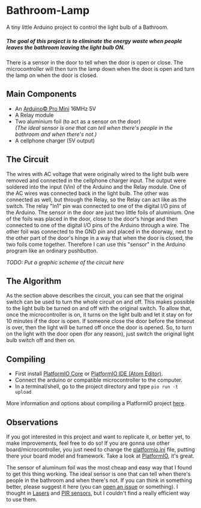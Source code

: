 # Bathroom-Lamp
A tiny little Arduino project to control the light bulb of a Bathroom.

##### The goal of this project is to eliminate the energy waste when people leaves the bathroom leaving the light bulb ON.

There is a sensor in the door to tell when the door is open or close. The microcontroller will then turn the lamp down when the door is open and turn the lamp on when the door is closed.


## Main Components

* An [Arduino© Pro Mini](https://www.arduino.cc/en/Main/ArduinoBoardProMini) 16MHz 5V
* A Relay module
* Two aluminium foil (to act as a sensor on the door) <br>
    *(The ideal sensor is one that can tell when there's people in the bathroom and when there's not.)*
* A cellphone charger (5V output)


## The Circuit

The wires with AC voltage that were originally wired to the light bulb were removed and connected in the cellphone charger input. The output were soldered into the input (Vin) of the Arduino and the Relay module.
One of the AC wires was connected back in the light bulb. The other was connected as well, but through the Relay, so the Relay can act like as the switch. The relay "In1" pin was connected to one of the digital I/O pins of the Arduino.
The sensor in the door are just two little foils of aluminium. One of the foils was placed in the door, close to the door's hinge and then connected to one of the digital I/O pins of the Arduino through a wire.
The other foil was connected to the GND pin and placed in the doorway, next to the other part of the door's hinge in a way that when the door is closed, the two foils come together. Therefore I can use this "sensor" in the Arduino program like an ordinary pushbutton.

*TODO: Put a graphic scheme of the circuit here*


## The Algorithm

As the section above describes the circuit, you can see that the original switch can be used to turn the whole circuit on and off. This makes possible to the light bulb be turned on and off with the original switch. To allow that, once the microcontroller is on, it turns on the light bulb and let it stay on for 10 minutes if the door is open. If someone close the door before the timeout is over, then the light will be turned off once the door is opened. So, to turn on the light with the door open (for any reason), just switch the original light bulb switch off and then on.


## Compiling

* First install [PlatformIO Core](http://docs.platformio.org/en/latest/installation.html#installation-methods) or [PlatformIO IDE (Atom Editor)](http://docs.platformio.org/en/latest/ide/atom.html).
* Connect the arduino or compatible microcontroller to the computer.
* In a terminal/shell, go to the project directory and type ``pio run -t upload``

More information and options about compiling a PlatformIO project [here](http://docs.platformio.org/en/stable/userguide/cmd_run.html).


## Observations

If you got interested in this project and want to replicate it, or better yet, to make improvements, feel free to do so!
If you are gonna use other board/microcontroller, you just need to change the [platformio.ini](https://github.com/saviocmc/Bathroom-Lamp/blob/master/platformio.ini) file, putting there your board model and framework. Take a look at [PlatformIO](http://platformio.org), it's great.

The sensor of aluminum foil was the most cheap and easy way that I found to get this thing working. The ideal sensor is one that can tell when there's people in the bathroom and when there's not. If you can think in something better, please suggest it here (you can [open an issue](https://github.com/saviocmc/Bathroom-Lamp/issues) or something). I thought in [Lasers](https://wikipedia.org/wiki/Laser_pointer) and [PIR sensors](https://wikipedia.org/wiki/Passive_infrared_sensor), but I couldn't find a really efficient way to use them.
